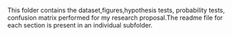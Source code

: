 This folder contains the dataset,figures,hypothesis tests, probability tests, confusion matrix performed for my research proposal.The readme file for each section is present in an individual subfolder.

